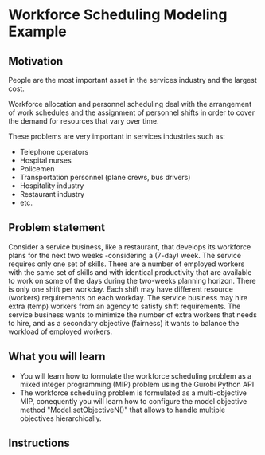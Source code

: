 # Workforce Scheduling Modeling Example

## Motivation
People are the most important asset in the services industry and the largest cost.

Workforce allocation and personnel scheduling deal with the arrangement of work schedules  and the assignment of personnel shifts in order to cover the demand 
for resources that vary over time.

These problems are very important in services industries such as:
* Telephone operators
* Hospital nurses
* Policemen
* Transportation personnel (plane crews, bus drivers)
* Hospitality industry
* Restaurant industry
* etc.

## Problem statement

Consider a service business, like a restaurant, that develops its workforce plans for the next two weeks -considering a (7-day) week. The service requires only 
one set of skills. There are a number of employed workers with the same set of skills and with identical productivity that are available to work on some of the 
days during the two-weeks planning horizon. There is only one shift per workday. Each shift may have different resource (workers) requirements on each workday. 
The service business may hire extra (temp) workers from an agency to satisfy shift requirements. The service business wants to minimize the number of extra 
workers that needs to hire, and as a secondary objective (fairness) it wants to balance the workload of employed workers.

## What you will learn

* You will learn how to formulate the workforce scheduling problem as a mixed integer programming (MIP) problem using the Gurobi Python API
* The workforce scheduling problem is formulated as a multi-objective MIP, conequently you will learn how to configure the model objective 
method "Model.setObjectiveN()" that allows to handle multiple objectives hierarchically.

## Instructions
